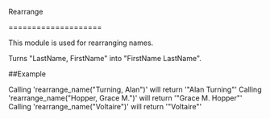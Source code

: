 Rearrange

====================

This module is used for rearranging names.

Turns "LastName, FirstName" into "FirstName LastName".

##Example

Calling 'rearrange_name("Turning, Alan")' will return '"Alan Turning"'
Calling 'rearrange_name("Hopper, Grace M.")' will return '"Grace M. Hopper"'
Calling 'rearrange_name("Voltaire")' will return '"Voltaire"'
